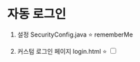 # 자동 로그인

1. 설정
    SecurityConfig.java
        ⭐ rememberMe

2. 커스텀 로그인 페이지
    login.html
    ⭐ <input type="checkbox" name="remember-me">